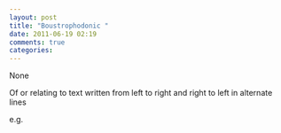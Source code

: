 ```yaml
---
layout: post
title: "Boustrophodonic "
date: 2011-06-19 02:19
comments: true
categories: 
---
```


None


Of or relating to text written from left to right and right to left in 
alternate lines

e.g.



